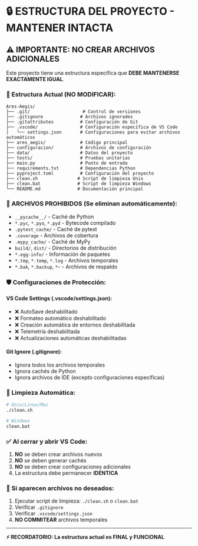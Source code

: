 # 🔒 ESTRUCTURA DEL PROYECTO - MANTENER INTACTA

## ⚠️ IMPORTANTE: NO CREAR ARCHIVOS ADICIONALES

Este proyecto tiene una estructura específica que **DEBE MANTENERSE EXACTAMENTE IGUAL**.

### 📁 Estructura Actual (NO MODIFICAR):
```
Ares-Aegis/
├── .git/                    # Control de versiones
├── .gitignore              # Archivos ignorados
├── .gitattributes          # Configuración de Git
├── .vscode/                # Configuración específica de VS Code
│   └── settings.json       # Configuraciones para evitar archivos automáticos
├── ares_aegis/             # Código principal
├── configuracion/          # Archivos de configuración
├── data/                   # Datos del proyecto
├── tests/                  # Pruebas unitarias
├── main.py                 # Punto de entrada
├── requirements.txt        # Dependencias Python
├── pyproject.toml          # Configuración del proyecto
├── clean.sh               # Script de limpieza Unix
├── clean.bat              # Script de limpieza Windows
└── README.md              # Documentación principal
```

### 🚫 ARCHIVOS PROHIBIDOS (Se eliminan automáticamente):
- `__pycache__/` - Caché de Python
- `*.pyc`, `*.pyo`, `*.pyd` - Bytecode compilado
- `.pytest_cache/` - Caché de pytest
- `.coverage` - Archivos de cobertura
- `.mypy_cache/` - Caché de MyPy
- `build/`, `dist/` - Directorios de distribución
- `*.egg-info/` - Información de paquetes
- `*.tmp`, `*.temp`, `*.log` - Archivos temporales
- `*.bak`, `*.backup`, `*~` - Archivos de respaldo

### 🛡️ Configuraciones de Protección:

#### VS Code Settings (.vscode/settings.json):
- ❌ AutoSave deshabilitado
- ❌ Formateo automático deshabilitado
- ❌ Creación automática de entornos deshabilitada
- ❌ Telemetría deshabilitada
- ❌ Actualizaciones automáticas deshabilitadas

#### Git Ignore (.gitignore):
- Ignora todos los archivos temporales
- Ignora cachés de Python
- Ignora archivos de IDE (excepto configuraciones específicas)

### 🧹 Limpieza Automática:
```bash
# Unix/Linux/Mac
./clean.sh

# Windows
clean.bat
```

### ✅ Al cerrar y abrir VS Code:
1. **NO** se deben crear archivos nuevos
2. **NO** se deben generar cachés
3. **NO** se deben crear configuraciones adicionales
4. La estructura debe permanecer **IDÉNTICA**

### 🔧 Si aparecen archivos no deseados:
1. Ejecutar script de limpieza: `./clean.sh` o `clean.bat`
2. Verificar `.gitignore` 
3. Verificar `.vscode/settings.json`
4. **NO COMMITEAR** archivos temporales

---
**⚡ RECORDATORIO: La estructura actual es FINAL y FUNCIONAL**
